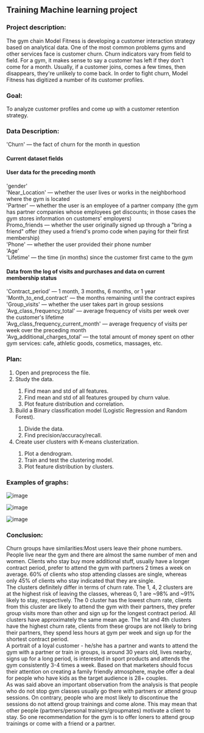 ## Training Machine learning project

### Project description:
The gym chain Model Fitness is developing a customer interaction strategy based on analytical data. 
One of the most common problems gyms and other services face is customer churn. Churn indicators vary from field to field.   For a gym, it makes sense to say a customer has left if they don't come for a month. Usually, if a customer joins, comes a few times, then disappears, they're unlikely to come back. In order to fight churn, Model Fitness has digitized a number of its customer profiles. 

### Goal:
To analyze customer profiles and come up with a customer retention strategy.

### Data Description:
'Churn' — the fact of churn for the month in question<br>
#### Current dataset fields
#### User data for the preceding month
'gender'<br>
'Near_Location' — whether the user lives or works in the neighborhood where the gym is located<br>
'Partner' — whether the user is an employee of a partner company (the gym has partner companies whose employees get discounts; in those cases the gym stores information on customers' employers)<br>
Promo_friends — whether the user originally signed up through a "bring a friend" offer (they used a friend's promo code when paying for their first membership)<br>
'Phone' — whether the user provided their phone number<br>
'Age'<br>
'Lifetime' — the time (in months) since the customer first came to the gym<br>
#### Data from the log of visits and purchases and data on current membership status
'Contract_period' — 1 month, 3 months, 6 months, or 1 year<br>
'Month_to_end_contract' — the months remaining until the contract expires<br>
'Group_visits' — whether the user takes part in group sessions<br>
'Avg_class_frequency_total' — average frequency of visits per week over the customer's lifetime<br>
'Avg_class_frequency_current_month' — average frequency of visits per week over the preceding month<br>
'Avg_additional_charges_total' — the total amount of money spent on other gym services: cafe, athletic goods, cosmetics, massages, etc.<br>

### Plan:
<ol>
  <li>Open and preprocess the file.</li>
  <li>Study the data.</li>
    <ol>
        <li>Find mean and std of all features.</li>
        <li>Find mean and std of all features grouped by churn value.</li>
        <li>Plot feature distribution and correlation.</li>
    </ol>
  <li>Build a Binary classification model (Logistic Regression and Random Forest).</li>
    <ol>
        <li>Divide the data.</li>
        <li>Find precision/accuracy/recall.</li>
    </ol>    
  <li>Create user clusters with K-means clusterization.</li>
    <ol>
        <li>Plot a dendrogram.</li>
        <li>Train and test the clustering model.</li>
        <li>Plot feature distribution by clusters.</li>
    </ol>
</ol>

### Examples of graphs:

![image](https://github.com/gzhuldas/Training_Machine_learning_project/assets/72769986/25bbb996-8837-4224-ae17-528c2ca2aea0)


![image](https://github.com/gzhuldas/Training_Machine_learning_project/assets/72769986/b6097564-f0d1-4852-9f76-70d8a5f4d7f1)


![image](https://github.com/gzhuldas/Training_Machine_learning_project/assets/72769986/464c2e87-738a-4080-acb5-5e919143ed74)


### Conclusion:
Churn groups have similarities:Most users leave their phone numbers. People live near the gym and there are almost the same number of men and women. Clients who stay buy more additional stuff, usually have a longer contract period, prefer to attend the gym with partners 2 times a week on average. 60% of clients who stop attending classes are single, whereas only 45% of clients who stay indicated that they are single.<br>The clusters definitely differ in terms of churn rate. The 1, 4, 2 clusters are at the highest risk of leaving the classes, whereas 0, 1 are ~98% and ~91% likely to stay, respectively. The 0 cluster has the lowest churn rate, clients from this cluster are likely to attend the gym with their partners, they prefer group visits more than other and sign up for the longest contract period. All clusters have approximately the same mean age. The 1st and 4th clusters have the highest churn rate, clients from these groups are not likely to bring their partners, they spend less hours at gym per week and sign up for the shortest contract period.<br>A portrait of a loyal customer - he/she has a partner and wants to attend the gym with a partner or train in groups, is around 30 years old, lives nearby, signs up for a long period, is interested in sport products and attends the gym consistently 3-4 times a week. Based on that marketers should focus their attention on creating a family friendly atmosphere, maybe offer a deal for people who have kids as the target audience is 28+ couples.<br>As was said above an important observation from the analysis is that people who do not stop gym classes usually go there with partners or attend group sessions. On contrary, people who are most likely to discontinue the sessions do not attend group trainings and come alone. This may mean that other people (partners/personal trainers/groupmates) motivate a client to stay. So one recommendation for the gym is to offer loners to attend group trainings or come with a friend or a partner.



